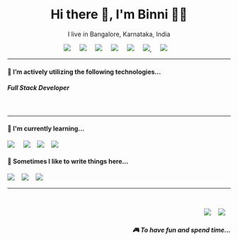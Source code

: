 <h1 align='center'> Hi there 👋, I'm Binni  👩‍💻 </h1>

<p align='center'>
  I live in Bangalore, Karnataka, India
</p>


<p align='center'>
<a href="https://www.linkedin.com/in/kumaribinni/"><img src="https://img.shields.io/badge/linkedin-blue?style=flat-square&logo=linkedin" /></a>&nbsp;&nbsp;&nbsp;&nbsp;
<a href="mailto:kumaribinni445@gmail.com"><img src="https://img.shields.io/badge/Gmail-red?style=flat-square&logo=Gmail&logoColor=white" /></a>&nbsp;&nbsp;&nbsp;&nbsp;
<a href="https://github.com/BinnTechie"><img src="https://img.shields.io/badge/Github-black?style=flat-square&logo=Github&logoColor=white" /></a>&nbsp;&nbsp;&nbsp;&nbsp;
<a href="https://leetcode.com/accounts/login/"><img src="https://img.shields.io/badge/Leetcode-black?style=flat-square&logo=Leetcode&logoColor=orange" /></a>&nbsp;&nbsp;&nbsp;&nbsp;
<a href="https://www.instagram.com/binni_k_official/"><img src="https://img.shields.io/badge/Instagram-Green?style=flat-square&logo=Instagram&logoColor=white" /></a>&nbsp;&nbsp;&nbsp;&nbsp;
<a href="https://github.com/BinnTechie"><img src="https://img.shields.io/badge/stack-overflow-orange?style=flat-square&logo=stack-overflow&logoColor=orange" />
 </a>&nbsp;&nbsp;&nbsp;&nbsp;
<a href="https://github.com/BinnTechie"><img src="https://img.shields.io/badge/hackerrank-black?style=flat-square&logo=hackerrank&logoColor=Black" /></a>&nbsp;&nbsp;&nbsp;&nbsp;
</p>



<hr>

<h4>🔭  I’m actively utilizing the following technologies...</h4>

<h5>Full Stack Developer</h5>


<p style="white-space: nowrap;">
  <img src="https://www.freepnglogos.com/uploads/javascript/logo-html-5-css-javascript-source-code-for-the-taking-23.png" style="width: 19%; object-fit: cover; display: contents;
    text-decoration: underline;
    text-underline-offset: .2rem;" />&nbsp;&nbsp;
  <img src="https://media.licdn.com/dms/image/C4D12AQHqzKVaeV4t4w/article-cover_image-shrink_600_2000/0/1535976466674?e=2147483647&v=beta&t=1Nsg2r-khQ_BEHxwlHP3wWAt93lprsRkykXgEaOJNLI" style="width: 18%; object-fit: cover;display: contents;
    text-decoration: underline;
    text-underline-offset: .2rem; " />&nbsp;&nbsp;
  <img src="https://encrypted-tbn0.gstatic.com/images?q=tbn:ANd9GcSBwzWqFVu66ck-2u_nDBgLTZbR3cNjpUCbWg&s" style="width: 15%; object-fit: cover;display: contents;
    text-decoration: underline;
    text-underline-offset: .2rem; " />&nbsp;&nbsp;
  <img src="https://marketplacedesignoye.s3.ap-south-1.amazonaws.com/mongodb-branding-icon-symbol-logo-vector-_1540.png" style="width: 11%; object-fit: cover; display: contents;
    text-decoration: underline;
    text-underline-offset: .2rem;" />&nbsp;&nbsp;
  <img src="https://encrypted-tbn0.gstatic.com/images?q=tbn:ANd9GcR4kfsqqpGlQqOO8h5gnV4OSxy8gjZfjypsSQ&s" style="width: 16%; object-fit: cover;display: contents;
    text-decoration: underline;
    text-underline-offset: .2rem;" />&nbsp;&nbsp;
  <img src="https://www.npmjs.com/npm-avatar/eyJhbGciOiJIUzI1NiIsInR5cCI6IkpXVCJ9.eyJhdmF0YXJVUkwiOiJodHRwczovL3MuZ3JhdmF0YXIuY29tL2F2YXRhci9lZDI1OTU4NzA0MWM1YWI3OWYyNGNiMWUzNDFmMGEzNz9zaXplPTQ5NiZkZWZhdWx0PXJldHJvIn0.hLdG6hXQE4Dfil6090lrDEuGdsHbfQUijpy5RvzXjSg" style="width: 9%; object-fit: cover;display: contents;
    text-decoration: underline;
    text-underline-offset: .2rem; " />&nbsp;&nbsp;
  <img src="https://upload.wikimedia.org/wikipedia/commons/thumb/4/4c/Typescript_logo_2020.svg/1024px-Typescript_logo_2020.svg.png" style="width: 9%; object-fit: cover; display: contents;
    text-decoration: underline;
    text-underline-offset: .2rem; " />&nbsp;&nbsp;
</p>




<hr>

<h4>🌱  I'm currently learning...</h4>
<p >
  <img src="https://img.shields.io/badge/TypeScript-007ACC?style=for-the-badge&logo=typescript&logoColor=white" />&nbsp;&nbsp;&nbsp;&nbsp;
  <img src="https://img.shields.io/badge/next.js-000000?style=for-the-badge&logo=next.js&logoColor=white" />&nbsp;&nbsp;&nbsp;
  <img src="https://img.shields.io/badge/tailwindcss-%2338B2AC.svg?style=for-the-badge&logo=tailwind-css&logoColor=white" />&nbsp;&nbsp;&nbsp;
  <img src="https://img.shields.io/badge/Astro-FF5D01.svg?style=for-the-badge&logo=Astro&logoColor=white" />&nbsp;&nbsp;&nbsp;
</p>


<p align='right'>
<h4>💬  Sometimes I like to write things here...</h4>
  <a href="https://dev.to/stefanyvasc"><img src="https://img.shields.io/badge/DEV.TO-%230A0A0A.svg?&style=for-the-badge&logo=dev-dot-to&logoColor=white" /></a>&nbsp;&nbsp;&nbsp;
  <a href="https://medium.com/@stefany.vasc.sa"><img src="https://img.shields.io/badge/medium-%2312100E.svg?&style=for-the-badge&logo=medium&logoColor=white" /></a>&nbsp;&nbsp;&nbsp;
  <a href="https://stefanysa.netlify.app/"><img src="https://img.shields.io/badge/-My%20Blog-17bf63?&style=for-the-badge&logo=blog&logoColor=black" /></a>&nbsp;&nbsp;&nbsp;
</p>


<hr>

<br>
<p align="right">
  <a href="https://open.spotify.com/playlist/2w8GYqYdH6ve3g0nGcJcgE?si=7bCl8yynR2Saz4VPR6mDXQ"><img src="https://img.shields.io/badge/spotify-%231ED760.svg?&style=for-the-badge&logo=spotify&logoColor=white" /></a>&nbsp;&nbsp;&nbsp;
  <a href="steamcommunity.com/id/SteVasc/"><img src="https://img.shields.io/badge/Steam-%23000000.svg?&style=for-the-badge&logo=steam&logoColor=white" /></a>&nbsp;&nbsp;&nbsp;
  <h5 align="right">🎮 To have fun and spend time...</h5>
</p>


